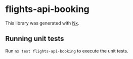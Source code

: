 # flights-api-booking

This library was generated with [Nx](https://nx.dev).

## Running unit tests

Run `nx test flights-api-booking` to execute the unit tests.
